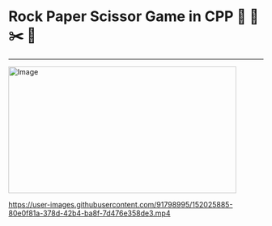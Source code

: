 # Rock Paper Scissor Game in CPP 👊 🏻✂️ 📰
<hr>
<img src="https://c.tenor.com/7HFPLm7Rl8oAAAAM/321-count-down.gif" alt="Image" width="450px" height="250px"> 


https://user-images.githubusercontent.com/91798995/152025885-80e0f81a-378d-42b4-ba8f-7d476e358de3.mp4

